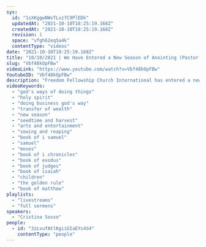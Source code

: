 ```yaml
---
sys:
  id: "1sXKggwNWsTLvzfC9PlEDk"
  updatedAt: "2021-10-10T18:25:19.168Z"
  createdAt: "2021-10-10T18:25:19.168Z"
  revision: 1
  space: "vfgh62eq5a4k"
  contentType: "videos"
date: "2021-10-10T18:25:19.168Z"
title: "10/10/2021 | We Have Entered a New Season of Anointing (Pastor Cristina Sosso)"
slug: "Vbf48kOpFBw"
videoLink: "https://www.youtube.com/watch?v=Vbf48kOpFBw"
YoutubeID: "Vbf48kOpFBw"
description: "Freedom Fellowship Church International has entered a new season of anointing! As we move into it we must be mindful of the seeds we are sowing and how we can sow the right kinds of seeds. God is going to be dealing with the world including the arts and entertainment industry. The Body of Christ needs to be in position. This sermon was delivered by Pastor Cristina Sosso at Freedom Fellowship Church International on October 10, 2021."
videoKeywords:
  - "god's ways of doing things"
  - "holy spirit"
  - "doing business god's way"
  - "transfer of wealth"
  - "new season"
  - "seedtime and harvest"
  - "arts and entertainment"
  - "sowing and reaping"
  - "book of i samuel"
  - "samuel"
  - "moses"
  - "book of i chronicles"
  - "book of exodus"
  - "book of judges"
  - "book of isaiah"
  - "children"
  - "the golden rule"
  - "book of matthew"
playlists:
  - "livestreams"
  - "full sermons"
speakers:
  - "Cristina Sosso"
people:
  - id: "3zLvufAtlKgiiGIaEYs4S4"
    contentType: "people"
---
```

